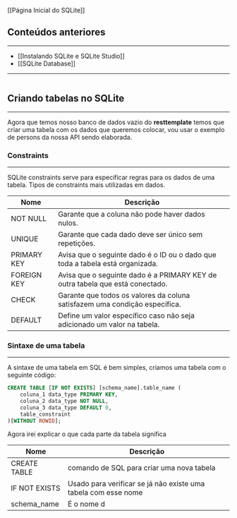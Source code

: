 [[Página Inicial do SQLite]]

## Conteúdos anteriores
---
- [[Instalando SQLite e SQLite Studio]]
- [[SQLite Database]]
---
```table-of-contents
```

## Criando tabelas no SQLite
---
Agora que temos nosso banco de dados vazio do __resttemplate__ temos que criar uma tabela com os dados que queremos colocar, vou usar o exemplo de persons da nossa API sendo elaborada.

### Constraints
---
SQLite constraints serve para especificar regras para os dados de uma tabela.
Tipos de constraints mais utilizadas em dados.

| Nome        | Descrição                                                                     |
| ----------- | ----------------------------------------------------------------------------- |
| NOT NULL    | Garante que a coluna não pode haver dados nulos.                              |
| UNIQUE      | Garante que cada dado deve ser único sem repetições.                          |
| PRIMARY KEY | Avisa que o seguinte dado é o ID ou o dado que toda a tabela está organizada. |
| FOREIGN KEY | Avisa que o seguinte dado é a PRIMARY KEY de outra tabela que está conectado. |
| CHECK       | Garante que todos os valores da coluna satisfazem uma condição específica.    |
| DEFAULT     | Define um valor específico caso não seja adicionado um valor na tabela.       |
### Sintaxe de uma tabela
---
A sintaxe de uma tabela em SQL é bem simples, criamos uma tabela com o seguinte código:
```sql
CREATE TABLE [IF NOT EXISTS] [schema_name].table_name (
	coluna_1 data_type PRIMARY KEY,
	coluna_2 data_type NOT NULL,
	coluna_3 data_type DEFAULT 0,
	table_constraint
)[WITHOUT ROWID];
```
Agora irei explicar o que cada parte da tabela significa

| Nome          | Descrição                                                      |
| ------------- | -------------------------------------------------------------- |
| CREATE TABLE  | comando de SQL para criar uma nova tabela                      |
| IF NOT EXISTS | Usado para verificar se já não existe uma tabela com esse nome |
| schema_name   | É o nome d                                                     |
